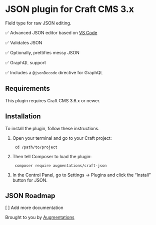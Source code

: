 # JSON plugin for Craft CMS 3.x

Field type for raw JSON editing.

✅ Advanced JSON editor based on [VS Code](https://code.visualstudio.com/)

✅ Validates JSON

✅ Optionally, prettifies messy JSON

✅ GraphQL support

✅ Includes a `@jsonDecode` directive for GraphQL

## Requirements

This plugin requires Craft CMS 3.6.x or newer.

## Installation

To install the plugin, follow these instructions.

1. Open your terminal and go to your Craft project:

        cd /path/to/project

2. Then tell Composer to load the plugin:

        composer require augmentations/craft-json

3. In the Control Panel, go to Settings → Plugins and click the “Install” button for JSON.

## JSON Roadmap

[ ] Add more documentation 

Brought to you by [Augmentations](https://github.com/augmentations)

